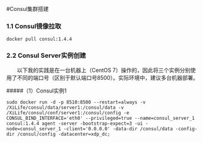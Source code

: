 #Consul集群搭建

### 1.1 Consul镜像拉取

```
docker pull consul:1.4.4
```

### 2.2 Consul Server实例创建

　　以下我的实践是在一台机器上（CentOS 7）操作的，因此将三个实例分别使用了不同的端口号（区别于默认端口号8500）。实际环境中，建议多台机器部署。

#####（1）Consul实例1

```
sudo docker run -d -p 8510:8500 --restart=always -v /XiLife/consul/data/server1:/consul/data -v /XiLife/consul/conf/server1:/consul/config -e CONSUL_BIND_INTERFACE='eth0' --privileged=true --name=consul_server_1 consul:1.4.4 agent -server -bootstrap-expect=3 -ui -node=consul_server_1 -client='0.0.0.0' -data-dir /consul/data -config-dir /consul/config -datacenter=xdp_dc;
```